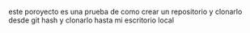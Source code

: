 este poroyecto es una prueba de como crear un repositorio y clonarlo desde git hash y clonarlo hasta mi escritorio local